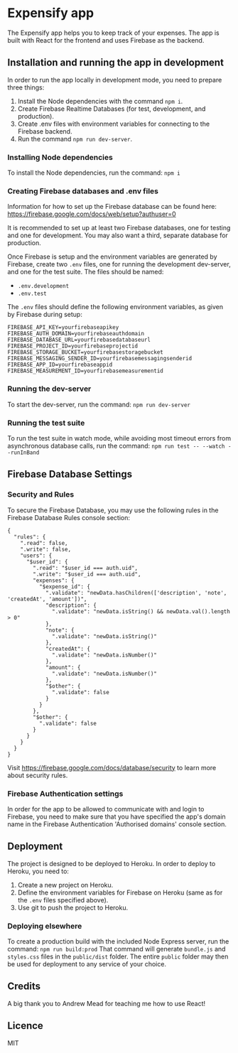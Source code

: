 # Expensify app
The Expensify app helps you to keep track of your expenses.
The app is built with React for the frontend and uses Firebase as the backend.

## Installation and running the app in development
In order to run the app locally in development mode, you need to prepare three things:
1. Install the Node dependencies with the command `npm i`.
2. Create Firebase Realtime Databases (for test, development, and production).
3. Create .env files with environment variables for connecting to the Firebase backend.
4. Run the command `npm run dev-server`.

### Installing Node dependencies
To install the Node dependencies, run the command:
`npm i`

### Creating Firebase databases and .env files
Information for how to set up the Firebase database can be found here:
https://firebase.google.com/docs/web/setup?authuser=0

It is recommended to set up at least two Firebase databases, one for testing and one for development. You may also want a third, separate database for production.

Once Firebase is setup and the environment variables are generated by Firebase, create two `.env` files, one for running the development dev-server, and one for the test suite. The files should be named:
- `.env.development`
- `.env.test`

The `.env` files should define the following environment variables, as given by Firebase during setup:

```
FIREBASE_API_KEY=yourfirebaseapikey
FIREBASE_AUTH_DOMAIN=yourfirebaseauthdomain
FIREBASE_DATABASE_URL=yourfirebasedatabaseurl
FIREBASE_PROJECT_ID=yourfirebaseprojectid
FIREBASE_STORAGE_BUCKET=yourfirebasestoragebucket
FIREBASE_MESSAGING_SENDER_ID=yourfirebasemessagingsenderid
FIREBASE_APP_ID=yourfirebaseappid
FIREBASE_MEASUREMENT_ID=yourfirebasemeasurementid
```

### Running the dev-server
To start the dev-server, run the command:
`npm run dev-server`

### Running the test suite
To run the test suite in watch mode, while avoiding most timeout errors from asynchronous database calls, run the command:
`npm run test -- --watch --runInBand`

## Firebase Database Settings
### Security and Rules
To secure the Firebase Database, you may use the following rules in the Firebase Database Rules console section:
```
{
  "rules": {
    ".read": false,
    ".write": false,
    "users": {
      "$user_id": {
        ".read": "$user_id === auth.uid",
        ".write": "$user_id === auth.uid",
        "expenses": {
          "$expense_id": {
            ".validate": "newData.hasChildren(['description', 'note', 'createdAt', 'amount'])",
            "description": {
              ".validate": "newData.isString() && newData.val().length > 0"
            },
            "note": {
              ".validate": "newData.isString()"
            },
            "createdAt": {
              ".validate": "newData.isNumber()"
            },
            "amount": {
              ".validate": "newData.isNumber()"
            },
            "$other": {
              ".validate": false
            }
          }
        },
        "$other": {
          ".validate": false
        }
      }
    }
  }
}
```
Visit https://firebase.google.com/docs/database/security to learn more about security rules.

### Firebase Authentication settings
In order for the app to be allowed to communicate with and login to Firebase, you need to make sure that you have specified the app's domain name in the Firebase Authentication 'Authorised domains' console section.

## Deployment
The project is designed to be deployed to Heroku. In order to deploy to Heroku, you need to:
1. Create a new project on Heroku.
2. Define the environment variables for Firebase on Heroku (same as for the `.env` files specified above).
3. Use git to push the project to Heroku.

### Deploying elsewhere
To create a production build with the included Node Express server, run the command:
`npm run build:prod`
That command will generate `bundle.js` and `styles.css` files in the `public/dist` folder. The entire `public` folder may then be used for deployment to any service of your choice.

## Credits
A big thank you to Andrew Mead for teaching me how to use React!

## Licence
MIT